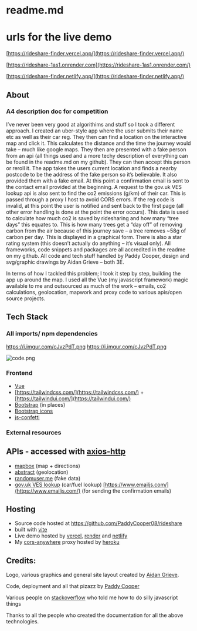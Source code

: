 # readme.md

# urls for the live demo

[https://rideshare-finder.vercel.app/](https://rideshare-finder.vercel.app/)

[https://rideshare-1as1.onrender.com](https://rideshare-1as1.onrender.com/)

[https://rideshare-finder.netlify.app/](https://rideshare-finder.netlify.app/)

## About
### A4 description doc for competition
                   
I’ve never been very good at algorithims and stuff so I took a different approach. I created an uber-style app where the user submits their name etc as well as their car reg. They then can find a location on the interactive map and click it. This calculates the distance and the time the journey would take – much like google maps. They then are presented with a fake person from an api (all things used and a more techy description of everything can be found in the readme.md on my github). They can then accept this person or reroll it. The app takes the users current location and finds a nearby postcode to be the address of the fake person so it’s believable. It also provided them with a fake email. At this point a confirmation email is sent to the contact email provided at the beginning. A request to the gov.uk VES lookup api is also sent to find the co2 emissions (g/km) of their car. This is passed through a proxy I host to avoid CORS errors. If the reg code is invalid, at this point the user is notified and sent back to the first page (all other error handling is done at the point the error occurs). This data is used to calculate how much co2 is saved by ridesharing and how many “tree days” this equates to. This is how many trees get a “day off” of removing carbon from the air because of this journey save – a tree removes ~58g of carbon per day. This is displayed in a graphical form. There is also a star rating system (this doesn’t actually do anything – it’s visual only). All frameworks, code snippets and packages are all accredited in the readme on my github. All code and tech stuff handled by Paddy Cooper, design and svg/graphic drawings by Aidan Grieve – both 3E.

In terms of how I tackled this problem; I took it step by step, building the app up around the map. I used all the Vue (my javascript framework) magic available to me and outsourced as much of the work – emails, co2 calculations, geolocation, mapwork and proxy code to various apis/open source projects.



## Tech Stack

### All imports/ npm dependencies
https://i.imgur.com/cJvzPdT.png
https://i.imgur.com/cJvzPdT.png

![code.png](readme%20md%205234e9cbe5ce43989723f40492f0c7ce/code%201.png)

### Frontend

- [Vue](http://vuejs.org)
- [https://tailwindcss.com/](https://tailwindcss.com/) + [https://tailwindui.com/](https://tailwindui.com/)
- [Bootstrap](https://getbootstrap.com/) (in places)
- [Bootstrap icons](https://icons.getbootstrap.com/)
- [js-confetti](https://www.npmjs.com/package/js-confetti)

### External resources

##  APIs - accessed with [axios-http](https://axios-http.com/)
  - [mapbox](http://mapbox.com) (map + directions)
  - [abstract](https://www.abstractapi.com/) (geolocation)
  - [randomuser.me](http://randomuser.me) (fake data)
  - [gov.uk VES lookup](https://developer-portal.driver-vehicle-licensing.api.gov.uk/apis/vehicle-enquiry-service/vehicle-enquiry-service-description.html#vehicle-enquiry-service-api) (car/fuel lookup)
  [https://www.emailjs.com/](https://www.emailjs.com/) (for sending the confirmation emails)
## Hosting
  - Source code hosted at https://github.com/PaddyCooper08/rideshare
  - built with [vite](http://vitejs.dev)
  - Live demo hosted by [vercel](https://vercel.com/dashboard), [render](https://render.com/) and [netlify](https://www.netlify.com/)
  - My [cors-anywhere](https://github.com/Rob--W/cors-anywhere) proxy hosted by [heroku](https://www.heroku.com)

## Credits:

Logo, various graphics and general site layout created by [Aidan Grieve](mailto:1220@rgsg.co.uk).

Code, deployment and all that pizazz by [Paddy Cooper](http://github.com/paddycooper08)

Various people on [stackoverflow](http://stackoverflow.com) who told me how to do silly javascript things

Thanks to all the people who created the documentation for all the above technologies.
